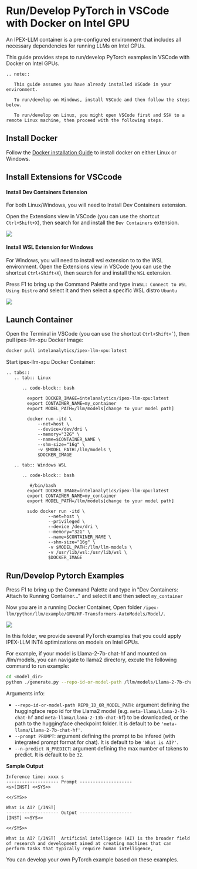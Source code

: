 # Run/Develop PyTorch in VSCode with Docker on Intel GPU

An IPEX-LLM container is a pre-configured environment that includes all necessary dependencies for running LLMs on Intel GPUs. 

This guide provides steps to run/develop PyTorch examples in VSCode with Docker on Intel GPUs.

```eval_rst
.. note::

   This guide assumes you have already installed VSCode in your environment. 
   
   To run/develop on Windows, install VSCode and then follow the steps below. 
   
   To run/develop on Linux, you might open VSCode first and SSH to a remote Linux machine, then proceed with the following steps.

```


## Install Docker

Follow the [Docker installation Guide](./docker_windows_gpu.html#install-docker) to install docker on either Linux or Windows.

## Install Extensions for VSCcode

#### Install Dev Containers Extension
For both Linux/Windows, you will need to Install Dev Containers extension.

Open the Extensions view in VSCode (you can use the shortcut `Ctrl+Shift+X`), then search for and install the `Dev Containers` extension.


![](https://github.com/liu-shaojun/ipex-llm/assets/61072813/21fbbd60-8d3e-4b6d-949b-62f43a102148)



#### Install WSL Extension for Windows

For Windows, you will need to install wsl extension to to the WSL environment. Open the Extensions view in VSCode (you can use the shortcut `Ctrl+Shift+X`), then search for and install the `WSL` extension.

Press F1 to bring up the Command Palette and type in `WSL: Connect to WSL Using Distro` and select it and then select a specific WSL distro `Ubuntu`

![](https://github.com/liu-shaojun/ipex-llm/assets/61072813/f53b9d17-1719-442c-b08f-d0c369476dc0)


## Launch Container

Open the Terminal in VSCode (you can use the shortcut `` Ctrl+Shift+` ``), then pull ipex-llm-xpu Docker Image:

```bash
docker pull intelanalytics/ipex-llm-xpu:latest
```

Start ipex-llm-xpu Docker Container:

```eval_rst
.. tabs::
   .. tab:: Linux

      .. code-block:: bash

        export DOCKER_IMAGE=intelanalytics/ipex-llm-xpu:latest
        export CONTAINER_NAME=my_container
        export MODEL_PATH=/llm/models[change to your model path]

        docker run -itd \
            --net=host \
            --device=/dev/dri \
            --memory="32G" \
            --name=$CONTAINER_NAME \
            --shm-size="16g" \
            -v $MODEL_PATH:/llm/models \
            $DOCKER_IMAGE

   .. tab:: Windows WSL

      .. code-block:: bash

         #/bin/bash
        export DOCKER_IMAGE=intelanalytics/ipex-llm-xpu:latest
        export CONTAINER_NAME=my_container
        export MODEL_PATH=/llm/models[change to your model path]

        sudo docker run -itd \
                --net=host \
                --privileged \
                --device /dev/dri \
                --memory="32G" \
                --name=$CONTAINER_NAME \
                --shm-size="16g" \
                -v $MODEL_PATH:/llm/llm-models \
                -v /usr/lib/wsl:/usr/lib/wsl \ 
                $DOCKER_IMAGE
```


## Run/Develop Pytorch Examples

Press F1 to bring up the Command Palette and type in "Dev Containers: Attach to Running Container..." and select it and then select `my_container`

Now you are in a running Docker Container, Open folder `/ipex-llm/python/llm/example/GPU/HF-Transformers-AutoModels/Model/`.

![](https://github.com/liu-shaojun/ipex-llm/assets/61072813/031d185b-9693-4454-ba77-5f187fbb9cab)


In this folder, we provide several PyTorch examples that you could apply IPEX-LLM INT4 optimizations on models on Intel GPUs.

For example, if your model is Llama-2-7b-chat-hf and mounted on /llm/models, you can navigate to llama2 directory, excute the following command to run example:
  ```bash
  cd <model_dir>
  python ./generate.py --repo-id-or-model-path /llm/models/Llama-2-7b-chat-hf --prompt PROMPT --n-predict N_PREDICT
  ```


Arguments info:
- `--repo-id-or-model-path REPO_ID_OR_MODEL_PATH`: argument defining the huggingface repo id for the Llama2 model (e.g. `meta-llama/Llama-2-7b-chat-hf` and `meta-llama/Llama-2-13b-chat-hf`) to be downloaded, or the path to the huggingface checkpoint folder. It is default to be `'meta-llama/Llama-2-7b-chat-hf'`.
- `--prompt PROMPT`: argument defining the prompt to be infered (with integrated prompt format for chat). It is default to be `'What is AI?'`.
- `--n-predict N_PREDICT`: argument defining the max number of tokens to predict. It is default to be `32`.

**Sample Output**
```log
Inference time: xxxx s
-------------------- Prompt --------------------
<s>[INST] <<SYS>>

<</SYS>>

What is AI? [/INST]
-------------------- Output --------------------
[INST] <<SYS>>

<</SYS>>

What is AI? [/INST]  Artificial intelligence (AI) is the broader field of research and development aimed at creating machines that can perform tasks that typically require human intelligence,
```

You can develop your own PyTorch example based on these examples.

